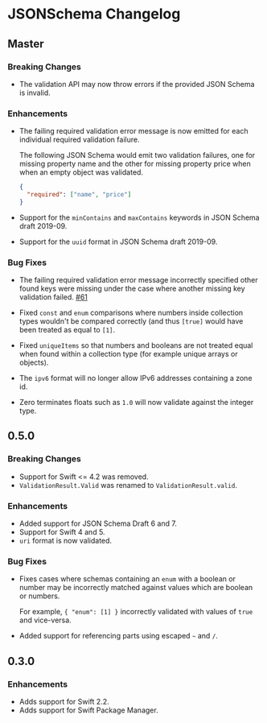 # JSONSchema Changelog

## Master

### Breaking Changes

- The validation API may now throw errors if the provided JSON Schema is
  invalid.

### Enhancements

- The failing required validation error message is now emitted for each
  individual required validation failure.

  The following JSON Schema would emit two validation failures, one for missing
  property name and the other for missing property price when when an empty
  object was validated.

  ```json
  {
    "required": ["name", "price"]
  }
  ```

- Support for the `minContains` and `maxContains` keywords in JSON Schema draft
  2019-09.

- Support for the `uuid` format in JSON Schema draft 2019-09.

### Bug Fixes

- The failing required validation error message incorrectly specified other
  found keys were missing under the case where another missing key validation
  failed.
  [#61](https://github.com/kylef/JSONSchema.swift/issues/61)

- Fixed `const` and `enum` comparisons where numbers inside collection types
  wouldn't be compared correctly (and thus `[true]` would have been treated as
  equal to `[1]`.

- Fixed `uniqueItems` so that numbers and booleans are not treated equal when
  found within a collection type (for example unique arrays or objects).

- The `ipv6` format will no longer allow IPv6 addresses containing a zone id.

- Zero terminates floats such as `1.0` will now validate against the integer
  type.

## 0.5.0

### Breaking Changes

- Support for Swift <= 4.2 was removed.
- `ValidationResult.Valid` was renamed to `ValidationResult.valid`.

### Enhancements

- Added support for JSON Schema Draft 6 and 7.
- Support for Swift 4 and 5.
- `uri` format is now validated.

### Bug Fixes

- Fixes cases where schemas containing an `enum` with a boolean or number may
  be incorrectly matched against values which are boolean or numbers.

  For example, `{ "enum": [1] }` incorrectly validated with values of `true`
  and vice-versa.

- Added support for referencing parts using escaped `~` and `/`.

## 0.3.0

### Enhancements

- Adds support for Swift 2.2.
- Adds support for Swift Package Manager.
